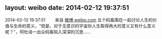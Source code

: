 layout: weibo
date: 2014-02-12 19:37:51
---
<meta name="referrer" content="no-referrer" />

2014-02-12 19:37:51  &nbsp;&nbsp;&nbsp;&nbsp;&nbsp;&nbsp; 来自 <a href="http://weibo.com/" rel="nofollow">微博 weibo.com</a>
五个码畜围在一起讨论人生的价值与生命的意义，“但是，对于无意识的宇宙你人生取得再大的意义又有什么意义呢？”，阿杜话一出众码畜陷入深深的沉思…… ​​​
